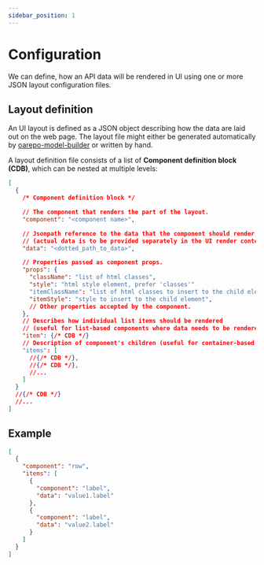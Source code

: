 ```yaml
---
sidebar_position: 1
---
```


# Configuration

We can define, how an API data will be rendered in UI using one or more JSON layout configuration files.

## Layout definition

An UI layout is defined as a JSON object describing how the data are laid
out on the web page. The layout file might either be generated automatically
by [oarepo-model-builder](https://github.com/oarepo/oarepo-model-builder) or written by hand.

A layout definition file consists of a list of **Component definition block (CDB)**, which can
be nested at multiple levels:

```json title=layout.json5
[
  {
    /* Component definition block */

    // The component that renders the part of the layout.
    "component": "<component name>",

    // Jsonpath reference to the data that the component should render
    // (actual data is to be provided separately in the UI render context).
    "data": "<dotted_path_to_data>",

    // Properties passed as component props.
    "props": {
      "className": "list of html classes",
      "style": "html style element, prefer 'classes'"
      "itemClassName": "list of html classes to insert to the child element",
      "itemStyle": "style to insert to the child element",
      // Other properties accepted by the component.
    },
    // Describes how individual list items should be rendered
    // (useful for list-based components where data needs to be rendered as list of items).
    "item": {/* CDB */}
    // Description of component's children (useful for container-based components).
    "items": [
      //{/* CDB */},
      //{/* CDB */},
      //...
    ]
  }
  //{/* CDB */}
  //...
]
```

## Example

```json title=layout.json5
[
  {
    "component": "row",
    "items": [
      {
        "component": "label",
        "data": "value1.label"
      },
      {
        "component": "label",
        "data": "value2.label"
      }
    ]
  }
]
```
